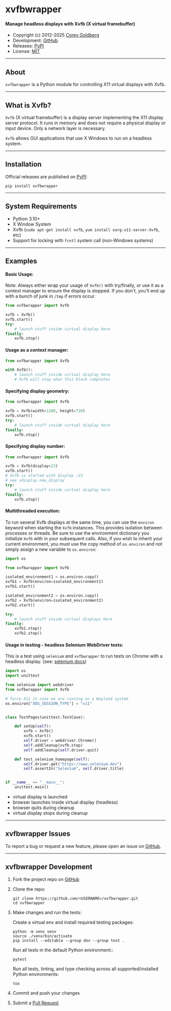 # xvfbwrapper

#### Manage headless displays with Xvfb (X virtual framebuffer)

- Copyright (c) 2012-2025 [Corey Goldberg][github-profile]
- Development: [GitHub][github-repo]
- Releases: [PyPI][pypi-home]
- License: [MIT][mit-license]

----

## About

`xvfbwrapper` is a Python module for controlling X11 virtual displays with Xvfb.

----

## What is Xvfb?


`Xvfb` (X virtual framebuffer) is a display server implementing the X11
display server protocol. It runs in memory and does not require a physical
display or input device. Only a network layer is necessary.

`Xvfb` allows GUI applications that use X Windows to run on a headless system.

----

## Installation

Official releases are published on [PyPI][pypi-home]:

```
pip install xvfbwrapper
```

----

## System Requirements

- Python 3.10+
- X Window System
- Xvfb (`sudo apt-get install xvfb`, `yum install xorg-x11-server-Xvfb`, etc)
- Support for locking with `fcntl` system call (non-Windows systems)

----

## Examples

#### Basic Usage:

Note: Always either wrap your usage of `Xvfb()` with try/finally, or use it as
a context manager to ensure the display is stopped. If you don't, you'll end up
with a bunch of junk in `/tmp` if errors occur.

```python
from xvfbwrapper import Xvfb

xvfb = Xvfb()
xvfb.start()
try:
    # launch stuff inside virtual display here
finally:
    xvfb.stop()
```

#### Usage as a context manager:

```python
from xvfbwrapper import Xvfb

with Xvfb():
    # launch stuff inside virtual display here
    # Xvfb will stop when this block completes
```

#### Specifying display geometry:

```python
from xvfbwrapper import Xvfb

xvfb = Xvfb(width=1280, height=720)
xvfb.start()
try:
    # launch stuff inside virtual display here
finally:
    xvfb.stop()
```

#### Specifying display number:

```python
from xvfbwrapper import Xvfb

xvfb = Xvfb(display=23)
xvfb.start()
# Xvfb is started with display :23
# see vdisplay.new_display
try:
    # launch stuff inside virtual display here
finally:
    xvfb.stop()
```

#### Multithreaded execution:

To run several Xvfb displays at the same time, you can use the `environ`
keyword when starting the `Xvfb` instances. This provides isolation between
processes or threads. Be sure to use the environment dictionary you initialize
`Xvfb` with in your subsequent calls. Also, if you wish to inherit your current
environment, you must use the copy method of `os.environ` and not simply
assign a new variable to `os.environ`:

```python
import os

from xvfbwrapper import Xvfb

isolated_environment1 = os.environ.copy()
xvfb1 = Xvfb(environ=isolated_environment1)
xvfb1.start()

isolated_environment2 = os.environ.copy()
xvfb2 = Xvfb(environ=isolated_environment2)
xvfb2.start()

try:
    # launch stuff inside virtual displays here
finally:
    xvfb1.stop()
    xvfb2.stop()
```

#### Usage in testing - headless Selenium WebDriver tests:

This is a test using `selenium` and `xvfbwrapper` to run tests
on Chrome with a headless display. (see: [selenium docs][selenium-docs])

[selenium-docs]: https://www.selenium.dev/selenium/docs/api/py

```python
import os
import unittest

from selenium import webdriver
from xvfbwrapper import Xvfb

# force X11 in case we are running on a Wayland system
os.environ["XDG_SESSION_TYPE"] = "x11"


class TestPages(unittest.TestCase):

    def setUp(self):
        xvfb = Xvfb()
        xvfb.start()
        self.driver = webdriver.Chrome()
        self.addCleanup(xvfb.stop)
        self.addCleanup(self.driver.quit)

    def test_selenium_homepage(self):
        self.driver.get("https://www.selenium.dev")
        self.assertIn("Selenium", self.driver.title)


if __name__ == "__main__":
    unittest.main()
```

- virtual display is launched
- browser launches inside virtual display (headless)
- browser quits during cleanup
- virtual display stops during cleanup

----

## xvfbwrapper Issues

To report a bug or request a new feature, please open an issue on [GitHub][github-issues].

----

## xvfbwrapper Development

1. Fork the project repo on [GitHub][github-repo]

2. Clone the repo:

    ```
    git clone https://github.com/<USERNAME>/xvfbwrapper.git
    cd xvfbwrapper
    ```

3. Make changes and run the tests:

    Create a virtual env and install required testing packages:

    ```
    python -m venv venv
    source ./venv/bin/activate
    pip install --editable --group dev --group test .
    ```

    Run all tests in the default Python environment::

    ```
    pytest
    ```

    Run all tests, linting, and type checking across all supported/installed
    Python environments:

    ```
    tox
    ```

4. Commit and push your changes

5. Submit a [Pull Request][github-prs]


[github-profile]: https://github.com/cgoldberg
[github-repo]: https://github.com/cgoldberg/xvfbwrapper
[github-issues]: https://github.com/cgoldberg/xvfbwrapper/issues
[github-prs]: https://github.com/cgoldberg/xvfbwrapper/pulls
[pypi-home]: https://pypi.org/project/xvfbwrapper
[mit-license]: https://raw.githubusercontent.com/cgoldberg/xvfbwrapper/refs/heads/master/LICENSE

